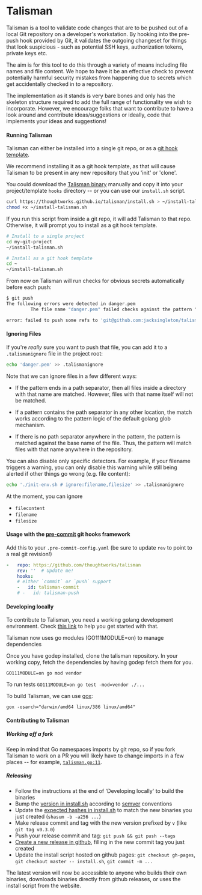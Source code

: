 # Talisman

Talisman is a tool to validate code changes that are to be pushed out
of a local Git repository on a developer's workstation. By hooking
into the pre-push hook provided by Git, it validates the outgoing
changeset for things that look suspicious - such as potential SSH
keys, authorization tokens, private keys etc.

The aim is for this tool to do this through a variety of means
including file names and file content. We hope to have it be an
effective check to prevent potentially harmful security mistakes from
happening due to secrets which get accidentally checked in to a
repository.

The implementation as it stands is very bare bones and only has the
skeleton structure required to add the full range of functionality we
wish to incorporate. However, we encourage folks that want to
contribute to have a look around and contribute ideas/suggestions or
ideally, code that implements your ideas and suggestions!

#### Running Talisman

Talisman can either be installed into a single git repo, or as a
[git hook template](https://git-scm.com/docs/git-init#_template_directory).

We recommend installing it as a git hook template, as that will cause
Talisman to be present in any new repository that you 'init' or
'clone'.

You could download the
[Talisman binary](https://github.com/thoughtworks/talisman/releases)
manually and copy it into your project/template `hooks` directory --
or you can use our `install.sh` script.

```bash
curl https://thoughtworks.github.io/talisman/install.sh > ~/install-talisman.sh
chmod +x ~/install-talisman.sh
```

If you run this script from inside a git repo, it will add Talisman to
that repo. Otherwise, it will prompt you to install as a git hook
template.

```bash
# Install to a single project
cd my-git-project
~/install-talisman.sh
```

```bash
# Install as a git hook template
cd ~
~/install-talisman.sh
```

From now on Talisman will run checks for obvious secrets automatically before each push:

```bash
$ git push
The following errors were detected in danger.pem
         The file name "danger.pem" failed checks against the pattern ^.+\.pem$

error: failed to push some refs to 'git@github.com:jacksingleton/talisman-demo.git'
```

#### Ignoring Files

If you're *really* sure you want to push that file, you can add it to
a `.talismanignore` file in the project root:

```bash
echo 'danger.pem' >> .talismanignore
```

Note that we can ignore files in a few different ways:

* If the pattern ends in a path separator, then all files inside a
  directory with that name are matched. However, files with that name
  itself will not be matched.
  
* If a pattern contains the path separator in any other location, the
  match works according to the pattern logic of the default golang
  glob mechanism.
  
* If there is no path separator anywhere in the pattern, the pattern
  is matched against the base name of the file. Thus, the pattern will
  match files with that name anywhere in the repository.

You can also disable only specific detectors.
For example, if your filename triggers a warning, you can only disable
this warning while still being alerted if other things go wrong (e.g. file content):

```bash
echo './init-env.sh # ignore:filename,filesize' >> .talismanignore
```

At the moment, you can ignore

* `filecontent`
* `filename`
* `filesize`

#### Usage with the [pre-commit](https://pre-commit.com) git hooks framework

Add this to your `.pre-commit-config.yaml` (be sure to update `rev` to point to
a real git revision!)

```yaml
-   repo: https://github.com/thoughtworks/talisman
    rev: ''  # Update me!
    hooks:
    # either `commit` or `push` support
    -   id: talisman-commit
    # -   id: talisman-push
```

#### Developing locally

To contribute to Talisman, you need a working golang development
environment. Check [this link](https://golang.org/doc/install) to help
you get started with that.

Talisman now uses go modules (GO111MODULE=on) to manage dependencies

Once you have godep installed, clone the talisman repository. In your
working copy, fetch the dependencies by having godep fetch them for
you.

```` GO111MODULE=on go mod vendor ````

To run tests ```` GO111MODULE=on go test -mod=vendor ./...  ````

To build Talisman, we can use [gox](https://github.com/mitchellh/gox):

```` gox -osarch="darwin/amd64 linux/386 linux/amd64" ````

#### Contributing to Talisman

##### Working off a fork

Keep in mind that Go namespaces imports by git repo, so if you fork Talisman to work on a PR you will likely have to change imports in a few places -- for example, [`talisman.go:11`](https://github.com/thoughtworks/talisman/blob/d4b1b1d11137dbb173bf681a03f16183a9d82255/talisman.go#L11).

##### Releasing

* Follow the instructions at the end of 'Developing locally' to build the binaries
* Bump the [version in install.sh](https://github.com/thoughtworks/talisman/blob/d4b1b1d11137dbb173bf681a03f16183a9d82255/install.sh#L10) according to [semver](https://semver.org/) conventions
* Update the [expected hashes in install.sh](https://github.com/thoughtworks/talisman/blob/d4b1b1d11137dbb173bf681a03f16183a9d82255/install.sh#L16-L18) to match the new binaries you just created (`shasum -b -a256 ...`)
* Make release commit and tag with the new version prefixed by `v` (like `git tag v0.3.0`)
* Push your release commit and tag: `git push && git push --tags`
* [Create a new release in github](https://github.com/thoughtworks/talisman/releases/new), filling in the new commit tag you just created
* Update the install script hosted on github pages: `git checkout gh-pages`, `git checkout master -- install.sh`, `git commit -m ...`

The latest version will now be accessible to anyone who builds their own binaries, downloads binaries directly from github releases, or uses the install script from the website.
